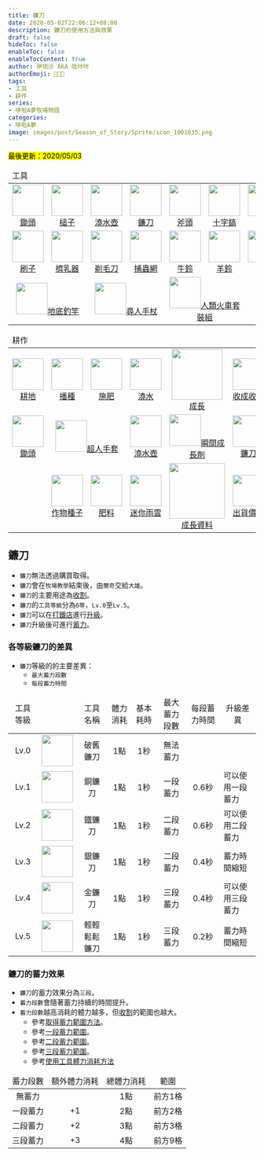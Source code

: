 ```yaml
---
title: 鐮刀
date: 2020-05-02T22:06:12+08:00
description: 鐮刀的使用方法與效果
draft: false
hideToc: false
enableToc: false
enableTocContent: true
author: 伊琉沙 AKA 哇咔咔
authorEmoji: 👩🏿‍🚀
tags: 
- 工具
- 耕作
series:
- 哆啦A夢牧場物語
categories:
- 哆啦A夢
image: images/post/Season_of_Story/Sprite/icon_1001035.png
---
```

<mark>最後更新：2020/05/03</mark>

<table>
    <thead>
        <tr>
            <td colspan="8">工具</td>
            <td colspan="3">升級與販售商店</td>
        </tr>
    </thead>
    <tr>
        <td align="center"><a href="../doraemon-story-tool-hoe"><img width="64px" src= "/images/post/Season_of_Story/Sprite/icon_1001005.png">鋤頭</a></td>
        <td align="center"><a href="../doraemon-story-tool-hammer"><img width="64px" src= "/images/post/Season_of_Story/Sprite/icon_1001015.png">槌子</a></td>
        <td align="center"><a href="../doraemon-story-tool-watering-can"><img width="64px" src= "/images/post/Season_of_Story/Sprite/icon_1001025.png">澆水壺</a></td>
        <td align="center"><a href="../doraemon-story-tool-scythe"><img width="64px" src= "/images/post/Season_of_Story/Sprite/icon_1001035.png">鐮刀</a></td>        
        <td align="center"><a href="../doraemon-story-tool-axe"><img width="64px" src= "/images/post/Season_of_Story/Sprite/icon_1001045.png">斧頭</a></td>
        <td align="center"><a href="../doraemon-story-tool-pick"><img width="64px" src= "/images/post/Season_of_Story/Sprite/icon_1001055.png">十字鎬</a></td>
        <td align="center"><a href="../doraemon-story-tool-rod"><img width="64px" src= "/images/post/Season_of_Story/Sprite/icon_1001065.png">釣竿</a></td>
        <td align="center"></td>
        <td align="center"><a href="../doraemon-story-shop-21100-anvil-blacksmith-shop/#升級工具"><img width="64px" src= "/images/post/Season_of_Story/Building/21100.png">打鐵店</a></td>
        <td align="center"></td>
        <td align="center"></td>
    </tr>
    <tr>
        <td align="center"><a href="../doraemon-story-tool-livestock#刷子"><img width="64px" src= "/images/post/Season_of_Story/Sprite/icon_1001110.png">刷子</a></td>
        <td align="center"><a href="../doraemon-story-tool-livestock#擠乳器"><img width="64px" src= "/images/post/Season_of_Story/Sprite/icon_1001120.png">擠乳器</a></td>
        <td align="center"><a href="../doraemon-story-tool-livestock#剃毛刀"><img width="64px" src= "/images/post/Season_of_Story/Sprite/icon_1001130.png">剃毛刀</a></td>
        <td align="center"><a href="../"><img width="64px" src= "/images/post/Season_of_Story/Sprite/icon_1001140.png">捕蟲網</a></td>
        <td align="center"><a href="../doraemon-story-tool-livestock/#牛鈴的功能"><img width="64px" src= "/images/post/Season_of_Story/Sprite/icon_1001150.png">牛鈴</a></td>
        <td align="center"><a href="../doraemon-story-tool-livestock/#羊鈴的功能"><img width="64px" src= "/images/post/Season_of_Story/Sprite/icon_1001151.png">羊鈴</a></td>
        <td align="center"><a href="../doraemon-story-tool-livestock/#雞鈴的功能"><img width="64px" src= "/images/post/Season_of_Story/Sprite/icon_1001152.png">雞鈴</a></td>
        <td align="center"><a href="../doraemon-story-tool-livestock/#引導鈴的功能"><img width="64px" src= "/images/post/Season_of_Story/Sprite/icon_1001153.png">引導鈴</a></td>
        <td align="center"><a href="../doraemon-story-shop-20700-knick-knacks-general-store/#工具"><img width="64px" src= "/images/post/Season_of_Story/Building/20700.png">雜貨店</a></td>
        <td align="center"><a href="../doraemon-story-shop-20500-gouter-mawk-livestock/#工具"><img width="64px" src= "/images/post/Season_of_Story/Building/20500.png">動物商店</a></td>
        <td align="center"><a href="../doraemon-story-shop-20200-cuckoo-house-chickens/#工具"><img width="64px" src= "/images/post/Season_of_Story/Building/20200.png">小雞商店</a></td>
    </tr>
    <tr>
        <td align="center" colspan="2"><a href="../doraemon-story-tool-land-fishing-rod"><img width="64px" src= "/images/post/Season_of_Story/Sprite/icon_1001066.png">地底釣竿</a></td>
        <td align="center" colspan="2"><a href="../doraemon-story-tool-secret-gadget/#尋人手杖"><img width="64px" src= "/images/post/Season_of_Story/Sprite/icon_1002030.png">尋人手杖</a></td>
        <td align="center" colspan="2"><a href="../doraemon-story-tool-secret-gadget/#人類火車套裝組"><img width="64px" src= "/images/post/Season_of_Story/Sprite/icon_1002010.png">人類火車套裝組</a></td>
        <td align="center" colspan="2"><a href="../doraemon-story-tool-secret-gadget/#石頭帽"><img width="64px" src= "/images/post/Season_of_Story/Sprite/icon_1002100.png">石頭帽</a></td>
        <td align="center" colspan="2"><a href="../doraemon-story-shop-21400-koropokkur-shop/#秘密道具"><img width="64px" src= "/images/post/Season_of_Story/Building/10500-21400.png">克魯波克魯小店</a></td>
        <td align="center"></td>
    </tr>
</table>

<table>
    <thead>
        <tr>
            <td colspan="10">耕作</td>        
        </tr>
    </thead>
    <tr>
        <td align="center"><a href="../doraemon-story-crop-part1"><img width="64px" src= "/images/post/Season_of_Story/Sprite/ground_90310000.png">耕地</a></td>
        <td align="center"><a href="../doraemon-story-crop-part2"><img width="64px" src= "/images/post/Season_of_Story/Sprite/ground_90310010.png">播種</a></td>
        <td align="center"><a href="../doraemon-story-crop-part3"><img width="64px" src= "/images/post/Season_of_Story/Sprite/ground_90310020.png">施肥</a></td>
        <td align="center"><a href="../doraemon-story-crop-part4"><img width="64px" src= "/images/post/Season_of_Story/Sprite/ground_90310021.png">澆水</a></td>        
        <td align="center"><a href="../doraemon-story-crop-part5"><img width="103px" src= "/images/post/Season_of_Story/Sprite/Crop_90120602.png">成長</a></td>
        <td align="center"><a href="../doraemon-story-crop-part6"><img width="64px" src= "/images/post/Season_of_Story/Sprite/icon_1001030.png">收成收割</a></td>
        <td align="center"><a href="../#溫室種植"><img width="64px" src= "/images/post/Season_of_Story/Texture2D/tex_bg_1230_020.png">溫室種植</a></td>
    </tr>
    <tr>
        <td align="center"><a href="../doraemon-story-tool-hoe"><img width="64px" src= "/images/post/Season_of_Story/Sprite/icon_1001005.png">鋤頭</a></td>
        <td align="center" colspan="2"><a href="../doraemon-story-secret-gadget-farming/#超人手套"><img width="64px" src= "/images/post/Season_of_Story/Sprite/icon_1002130.png">超人手套</a></td>
        <td align="center"><a href="../doraemon-story-tool-watering-can"><img width="64px" src= "/images/post/Season_of_Story/Sprite/icon_1001025.png">澆水壺</a></td>
        <td align="center"><a href="../doraemon-story-secret-gadget-farming/#瞬間成長劑"><img width="64px" src= "/images/post/Season_of_Story/Sprite/icon_1104080.png">瞬間成長劑</a></td>
        <td align="center"><a href="../doraemon-story-tool-scythe"><img width="64px" src= "/images/post/Season_of_Story/Sprite/icon_1001035.png">鐮刀</a></td>
        <td align="center"><a href="../doraemon-story-secret-gadget-farming/#季節罐頭"><img width="64px" src= "/images/post/Season_of_Story/Sprite/icon_1104000.png">季節罐頭</a></td>
    </tr>
    <tr>
        <td></td>
        <td align="center"><a href="../doraemon-story-shop-20700-knick-knacks-general-store/#作物種子"><img width="64px" src= "/images/post/Season_of_Story/Sprite/icon_2000501.png">作物種子</a></td>
        <td align="center"><a href="../doraemon-story-shop-20700-knick-knacks-general-store/#肥料"><img width="64px" src= "/images/post/Season_of_Story/Sprite/icon_1103001.png">肥料</a></td>
        <td align="center"><a href="../doraemon-story-secret-gadget-farming/#迷你雨雲"><img width="64px" src= "/images/post/Season_of_Story/Sprite/icon_7063010.png">迷你雨雲</a></td>
        <td align="center"><a href="../doraemon-story-crop-grow"><img width="113px" src= "/images/post/Season_of_Story/Sprite/Crop_90110405.png">成長資料</a></td>
        <td align="center"><a href="../doraemon-story-shipping-prices-crops"><img width="64px" src= "/images/post/Season_of_Story/Sprite/icon_3000205.png">出貨價格</a></td>
        <td></td>
    </tr>
</table>

## 鐮刀
+ `鐮刀`無法透過購買取得。
+ `鐮刀`會在`牧場教學`結束後，由`蘭奇`交給`大雄`。
+ `鐮刀`的主要用途為[收割](../doraemon-story-crop-part6/#收割)。
+ `鐮刀`的`工具等級`分為`6等`，`Lv.0`至`Lv.5`。
+ `鐮刀`可以在[打鐵店](../doraemon-story-shop-21100-anvil-blacksmith-shop)進行[升級](../doraemon-story-shop-21100-anvil-blacksmith-shop/#升級工具)。
+ `鐮刀`升級後可進行[蓄力](../doraemon-story-tool-hoe/#鐮刀的蓄力效果)。

### 各等級鐮刀的差異
+ `鐮刀`等級的的主要差異：
    + `最大蓄力段數`
    + `每段蓄力時間`

<table>
    <thead>
        <tr>
            <td align="center">工具等級</td>
            <td align="center"></td>
            <td align="center">工具名稱</td>
            <td align="center">體力消耗</td>
            <td align="center">基本耗時</td>
            <td align="center">最大蓄力段數</td>
            <td align="center">每段蓄力時間</td>
            <td align="center">升級差異</td>
        </tr>
    </thead>
    <tr>
        <td align="center">Lv.0</td>
        <td align="center"><img width="64px" src= "/images/post/Season_of_Story/Sprite/icon_1001030.png"></td>
        <td align="center">破舊鐮刀</td>
        <td align="center">1點</td>
        <td align="center">1秒</td>
        <td align="center">無法蓄力</td>
        <td align="center"></td>
        <td align="center"></td>
    </tr>
    <tr>
        <td align="center">Lv.1</td>
        <td align="center"><img width="64px" src= "/images/post/Season_of_Story/Sprite/icon_1001031.png"></td>
        <td align="center">銅鐮刀</td>
        <td align="center">1點</td>
        <td align="center">1秒</td>
        <td align="center">一段蓄力</td>
        <td align="center">0.6秒</td>
        <td class="breadcrumb">可以使用一段蓄力</td>
    </tr>
    <tr>
        <td align="center">Lv.2</td>
        <td align="center"><img width="64px" src= "/images/post/Season_of_Story/Sprite/icon_1001032.png"></td>
        <td align="center">鐵鐮刀</td>
        <td align="center">1點</td>
        <td align="center">1秒</td>
        <td align="center">二段蓄力</td>
        <td align="center">0.6秒</td>
        <td class="breadcrumb">可以使用二段蓄力</td>
    </tr>
    <tr>
        <td align="center">Lv.3</td>
        <td align="center"><img width="64px" src= "/images/post/Season_of_Story/Sprite/icon_1001033.png"></td>
        <td align="center">銀鐮刀</td>
        <td align="center">1點</td>
        <td align="center">1秒</td>
        <td align="center">二段蓄力</td>
        <td align="center">0.4秒</td>
        <td class="breadcrumb">蓄力時間縮短</td>
    </tr>
    <tr>
        <td align="center">Lv.4</td>
        <td align="center"><img width="64px" src= "/images/post/Season_of_Story/Sprite/icon_1001034.png"></td>
        <td align="center">金鐮刀</td>
        <td align="center">1點</td>
        <td align="center">1秒</td>
        <td align="center">三段蓄力</td>
        <td align="center">0.4秒</td>
        <td class="breadcrumb">可以使用三段蓄力</td>
    </tr>
    <tr>
        <td align="center">Lv.5</td>
        <td align="center"><img width="64px" src= "/images/post/Season_of_Story/Sprite/icon_1001035.png"></td>
        <td align="center">輕輕鬆鬆鐮刀</td>
        <td align="center">1點</td>
        <td align="center">1秒</td>
        <td align="center">三段蓄力</td>
        <td align="center">0.2秒</td>
        <td class="breadcrumb">蓄力時間縮短</td>
    </tr>
</table>

### 鐮刀的蓄力效果
+ `鐮刀`的蓄力效果分為`三段`。
+ `蓄力段數`會隨著蓄力持續的時間提升。
+ `蓄力段數`越高消耗的體力越多，但[收割](../doraemon-story-crop-part6/#收割)的範圍也越大。
    + 參考[取得蓄力範圍方法](../doraemon-story-mod-ground/#取得蓄力範圍方法)。
    + 參考[一段蓄力範圍](../doraemon-story-mod-ground/#一段蓄力範圍)。
    + 參考[二段蓄力範圍](../doraemon-story-mod-ground/#二段蓄力範圍)。
    + 參考[三段蓄力範圍](../doraemon-story-mod-ground/#三段蓄力範圍)。
    + 參考[使用工具體力消耗方法](../doraemon-story-mod-ground/#使用工具體力消耗方法)

<table>
    <thead>
        <tr>
            <td align="center">蓄力段數</td>            
            <td align="center">額外體力消耗</td>
            <td align="center">總體力消耗</td>
            <td align="center">範圍</td>
        </tr>
    </thead>
    <tr>
        <td align="center">無蓄力</td>
        <td align="center"></td>
        <td align="center">1點</td>
        <td align="center">前方1格</td>
    </tr>
    <tr>
        <td align="center">一段蓄力</td>
        <td align="center">+1</td>
        <td align="center">2點</td>
        <td align="center">前方2格</td>
    </tr>
    <tr>
        <td align="center">二段蓄力</td>
        <td align="center">+2</td>
        <td align="center">3點</td>
        <td align="center">前方3格</td>
    </tr>
    <tr>
        <td align="center">三段蓄力</td>
        <td align="center">+3</td>
        <td align="center">4點</td>
        <td align="center">前方9格</td>
    </tr>
</table>